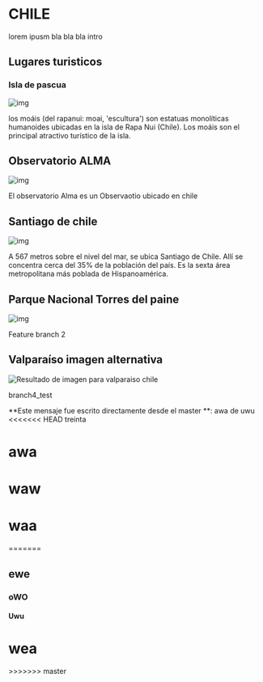 # CHILE
lorem ipusm  bla bla bla intro
## Lugares turisticos
### Isla de pascua 
![img](https://upload.wikimedia.org/wikipedia/commons/thumb/9/9e/Plataforma_ceremonial_Ahu_Akivi_-_Isla_de_Pascua.jpg/240px-Plataforma_ceremonial_Ahu_Akivi_-_Isla_de_Pascua.jpg)

los moáis (del rapanui: moai, 'escultura') son estatuas monolíticas humanoides ubicadas en la isla de Rapa Nui (Chile). Los moáis son el principal atractivo turístico de la isla.

## Observatorio ALMA
![img](https://media.metrolatam.com/2019/04/02/observatorioalmachile-c97cbb3f2a9f04f20bf0f8f9465acb35-1200x800.jpg)

El observatorio Alma es un Observaotio ubicado en chile

## Santiago de chile
![img](https://southjets.com/wp-content/uploads/2019/04/Blog_Post_Chile.jpg)

A 567 metros sobre el nivel del mar, se ubica Santiago de Chile. Allí se concentra cerca del 35% de la población del país. Es la sexta área metropolitana más poblada de Hispanoamérica.

## Parque Nacional Torres del paine
![img](https://upload.wikimedia.org/wikipedia/commons/7/7e/Lago_grey_parque_nacional_torres_del_paine.jpg)

Feature branch 2

## Valparaíso imagen alternativa
![Resultado de imagen para valparaiso chile](https://heremag-prod-app-deps-s3heremagassets-bfie27mzpk03.s3.amazonaws.com/wp-content/uploads/2020/04/24121758/bailey-hall-KLwpGXi1FEI-unsplash-1200x794.jpg)

branch4_test

**Este mensaje fue escrito directamente desde el master **: awa de uwu
<<<<<<< HEAD
treinta
<h1>awa</h1>
<h1>waw</h1>
<h1>waa</h1>
=======
<h2>ewe</h2>
<h3>oWO</h3>
<h4>Uwu</h4>
<h1>wea</h1>
>>>>>>> master
